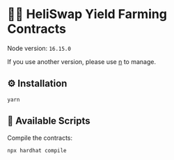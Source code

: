 # 👨‍🌾 HeliSwap Yield Farming Contracts

Node version: `16.15.0`

If you use another version, please use [n](https://github.com/tj/n) to manage.

## ⚙️ Installation

```
yarn
```

## 🚀 Available Scripts

Compile the contracts:

```
npx hardhat compile
```
